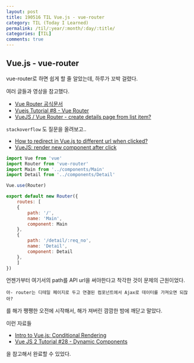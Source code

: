 ```yaml
---
layout: post
title: 190516 TIL Vue.js - vue-router
category: TIL (Today I Learned)
permalink: /til/:year/:month/:day/:title/
categories: [TIL]
comments: true
---
```


## **Vue.js - vue-router**

vue-router로 하면 쉽게 할 줄 알았는데, 하루가 꼬박 걸렸다. 

여러 글들과 영상을 참고했다.

- [Vue Router 공식문서](https://router.vuejs.org/guide/)
- [Vuejs Tutorial #8 - Vue Router](https://www.youtube.com/watch?v=mY2MiaYiSdw)
- [VueJS / Vue Router - create details page from list item?](https://stackoverflow.com/questions/42904025/vuejs-vue-router-create-details-page-from-list-item)

`stackoverflow` 도 질문을 올려보고.. 

- [How to redirect in Vue.js to different url when clicked?](https://stackoverflow.com/questions/56160738/how-to-redirect-in-vue-js-to-different-url-when-clicked)
- [VueJS: render new component after click](https://stackoverflow.com/questions/56165192/vuejs-render-new-component-after-click)

```js
import Vue from 'vue'
import Router from 'vue-router'
import Main from '../components/Main'
import Detail from '../components/Detail'

Vue.use(Router)

export default new Router({
    routes: [
    {
        path: '/',
        name: 'Main',
        component: Main
    },
    {
        path: '/detail/:req_no',
        name: 'Detail',
        component: Detail
    },
    ]
})
```

언젠가부터 여기서의 path를 API url을 써야한다고 착각한 것이 문제의 근원이었다. 

`아- router는 디테일 페이지로 두고 연결된 컴포넌트에서 Ajax로 데이터를 가져오면 되잖아?`

를 해가 쨍쨍한 오전에 시작해서, 해가 져버린 깜깜한 밤에 깨닫고 말았다. 

이런 자료들

- [Intro to Vue.js: Conditional Rendering](https://www.youtube.com/watch?v=inGv59gCjIg)
- [Vue JS 2 Tutorial #28 - Dynamic Components](https://www.youtube.com/watch?v=09n2945JW_0)

을 참고해서 완료할 수 있었다.
